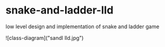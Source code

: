 # snake-and-ladder-lld
low level design and implementation of snake and ladder game

![class-diagram]("sandl lld.jpg")
